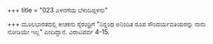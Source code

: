 +++
title = "023 ಎಳನಗೆಯ ಬೆಳುದಿಙ್ಗಳನು"

+++
ಮೂಲಭಾರತದಲ್ಲಿ ಕೀಚಕನು ಸೈರಂಧ್ರಿಗೆ "ನಿನ್ನಂಥ ಅನಿಂದಿತ ರೂಪ ಸೌಂದರ್ಯವತಿಯರನ್ನು ನಾನು ನೋಡಿಯೇ ಇಲ್ಲ" ಎಂದಿದ್ದಾನೆ. ವಿರಾಟಪರ್ವ 4-15.